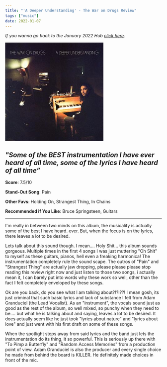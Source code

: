 ```yaml
---
title: "'A Deeper Understanding' - The War on Drugs Review"
tags: ["music"]
date: 2022-01-07
---
```


_If you wanna go back to the January 2022 Hub
[click here](/posts/album-a-day-jan-2022-intro/)._



![album cover for mikgazer vol. 1](/images/A_Deeper_Understanding.jpg#album)

*"Some of the BEST instrumentation I have ever heard of all time, some of the lyrics I have heard of all time”*
---

**Score**: 7.5/10

**Stand-Out Song**: Pain

**Other Favs**: Holding On, Strangest Thing, In Chains

**Recommended if You Like**: Bruce Springsteen, Guitars

---

I'm really in between two minds on this album, the musicality is actually some of the best I have heard. ever. But, when the focus is on the lyrics, there leaves a lot to be desired. 

Lets talk about this sound though. I mean.... Holy Shit... this album sounds gorgeous. Multiple times in the first 4 songs I was just muttering "Oh Shit" to myself as these guitars, pianos, hell even a freaking harmonica! The instrumentation completely rule the sound scape. The outros of "Pain" and "Strangest Thing" are actually jaw dropping, please please please stop reading this review right now and just listen to those two songs, i actually mean it, I can barely put into words why these work so well, other than the fact I felt completely enveloped by these songs.

Ok are you back, do you see what I am talking about?!?!??! I mean gosh, its just criminal that such basic lyrics and lack of substance I felt from Adam Granduciel (the Lead Vocalist). As an "instrument", the vocals sound just as good as the rest of the album, so well mixed, so punchy when they need to be.... but what he is talking about and saying, leaves a lot to be desired. It does actually seem like he just took "lyrics about nature" and "lyrics about love" and just went with his first draft on some of these songs.

When the spotlight steps away from said lyrics and the band just lets the instrumentation do its thing, it so powerful. This is seriously up there with "To Pimp a Butterfly" and "Random Access Memories" from a production point of view. Adam Granduciel is also the producer and every single choice he made from behind the board is KILLER. He definitely made choices in front of the mic.